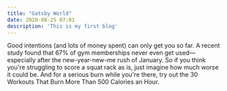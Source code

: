 ```yaml
---
title: "Gatsby World"
date: 2020-08-25 07:01
description: 'This is my first blog'
---
```


Good intentions (and lots of money spent) can only get you so far. A recent study found that 67% of gym memberships never even get used—especially after the new-year-new-me rush of January. So if you think you're struggling to score a squat rack as is, just imagine how much worse it could be. And for a serious burn while you're there, try out the 30 Workouts That Burn More Than 500 Calories an Hour.